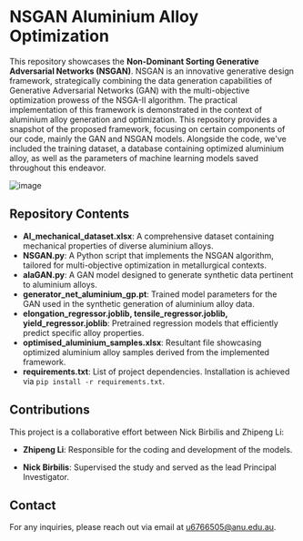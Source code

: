 # NSGAN Aluminium Alloy Optimization

This repository showcases the **Non-Dominant Sorting Generative Adversarial Networks (NSGAN)**. NSGAN is an innovative generative design framework, strategically combining the data generation capabilities of Generative Adversarial Networks (GAN) with the multi-objective optimization prowess of the NSGA-II algorithm. The practical implementation of this framework is demonstrated in the context of aluminium alloy generation and optimization. This repository provides a snapshot of the proposed framework, focusing on certain components of our code, mainly the GAN and NSGAN models. Alongside the code, we've included the training dataset, a database containing optimized aluminium alloy, as well as the parameters of machine learning models saved throughout this endeavor.

![image](https://github.com/anucecszl/NSGAN_aluminium/assets/51730485/831a1fb6-5967-4404-9a19-f4971d79d931)

## Repository Contents

- **Al_mechanical_dataset.xlsx**: A comprehensive dataset containing mechanical properties of diverse aluminium alloys.
- **NSGAN.py**: A Python script that implements the NSGAN algorithm, tailored for multi-objective optimization in metallurgical contexts.
- **alaGAN.py**: A GAN model designed to generate synthetic data pertinent to aluminium alloys.
- **generator_net_aluminium_gp.pt**: Trained model parameters for the GAN used in the synthetic generation of aluminium alloy data.
- **elongation_regressor.joblib, tensile_regressor.joblib, yield_regressor.joblib**: Pretrained regression models that efficiently predict specific alloy properties.
- **optimised_aluminium_samples.xlsx**: Resultant file showcasing optimized aluminium alloy samples derived from the implemented framework.
- **requirements.txt**: List of project dependencies. Installation is achieved via `pip install -r requirements.txt`.

## Contributions

This project is a collaborative effort between Nick Birbilis and Zhipeng Li:

- **Zhipeng Li**: Responsible for the coding and development of the models.
  
- **Nick Birbilis**: Supervised the study and served as the lead Principal Investigator. 

## Contact

For any inquiries, please reach out via email at [u6766505@anu.edu.au](mailto:u6766505@anu.edu.au).



